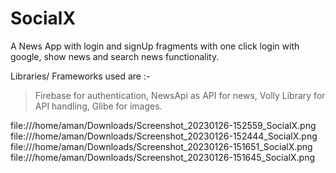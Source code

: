 # SocialX
A News App with login and signUp fragments with one click login with google,
show news and search news functionality.

Libraries/ Frameworks used are :-
>Firebase for authentication,
>NewsApi as API for news, 
>Volly Library for API handling,
>Glibe for images.

file:///home/aman/Downloads/Screenshot_20230126-152559_SocialX.png
file:///home/aman/Downloads/Screenshot_20230126-152444_SocialX.png
file:///home/aman/Downloads/Screenshot_20230126-151651_SocialX.png
file:///home/aman/Downloads/Screenshot_20230126-151645_SocialX.png
